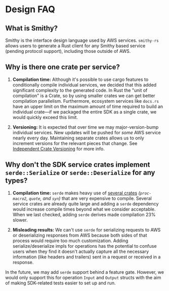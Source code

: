 # Design FAQ

## What is Smithy?

Smithy is the interface design language used by AWS services. `smithy-rs` allows users to generate a Rust client for any
Smithy based service (pending protocol support), including those outside of AWS.

## Why is there one crate per service?

1. **Compilation time:** Although it's possible to use cargo features to conditionally compile individual services, we
   decided that this added significant complexity to the generated code. In Rust the "unit of compilation" is a Crate,
   so by using smaller crates we can get better compilation parallelism. Furthermore, ecosystem services like `docs.rs`
   have an upper limit on the maximum amount of time required to build an individual crate—if we packaged the entire SDK
   as a single crate, we would quickly exceed this limit.

2. **Versioning:** It is expected that over time we may major-version-bump individual services. New updates will be pushed
   for _some_ AWS service nearly every day. Maintaining separate crates allows us to only increment versions for the
   relevant pieces that change. See [Independent Crate Versioning](./rfcs/rfc0012_independent_crate_versioning.md) for
   more info.

## Why don't the SDK service crates implement `serde::Serialize` or `serde::Deserialize` for any types?

1. **Compilation time:** `serde` makes heavy use of [several crates](https://crates.io/crates/serde_derive/1.0.136/dependencies)
   *(`proc-macro2`, `quote`, and `syn`)* that are very expensive to compile. Several service crates are already quite large
   and adding a `serde` dependency would increase compile times beyond what we consider acceptable. When we last checked,
   adding `serde` derives made compilation 23% slower.

2. **Misleading results:** We can't use `serde` for serializing requests to AWS or deserializing responses from AWS because
   both sides of that process would require too much customization. Adding serialize/deserialize impls for operations has
   the potential to confuse users when they find it doesn't actually capture all the necessary information (like headers and
   trailers) sent in a request or received in a response.

In the future, we may add `serde` support behind a feature gate. However, we would only support this for operation `Input`
and `Output` structs with the aim of making SDK-related tests easier to set up and run.

